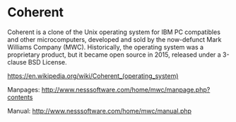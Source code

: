 # Coherent
Coherent is a clone of the Unix operating system for IBM PC compatibles and other microcomputers, developed and sold by the now-defunct Mark Williams Company (MWC). Historically, the operating system was a proprietary product, but it became open source in 2015, released under a 3-clause BSD License. 

https://en.wikipedia.org/wiki/Coherent_(operating_system)

Manpages:
http://www.nesssoftware.com/home/mwc/manpage.php?contents

Manual:
http://www.nesssoftware.com/home/mwc/manual.php
